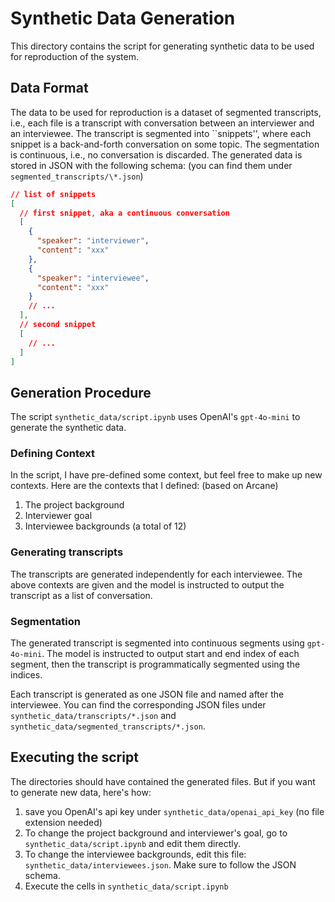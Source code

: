 # Synthetic Data Generation

This directory contains the script for generating synthetic data to be used for reproduction of the system.

## Data Format

The data to be used for reproduction is a dataset of segmented transcripts, i.e., each file is a transcript with conversation between an interviewer and an interviewee. The transcript is segmented into ``snippets'', where each snippet is a back-and-forth conversation on some topic. The segmentation is continuous, i.e., no conversation is discarded.
The generated data is stored in JSON with the following schema: (you can find them under `segmented_transcripts/\*.json`)

```json
// list of snippets
[
  // first snippet, aka a continuous conversation
  [
    {
      "speaker": "interviewer",
      "content": "xxx"
    },
    {
      "speaker": "interviewee",
      "content": "xxx"
    }
    // ...
  ],
  // second snippet
  [
    // ...
  ]
]
```

## Generation Procedure

The script `synthetic_data/script.ipynb` uses OpenAI's `gpt-4o-mini` to generate the synthetic data.

### Defining Context

In the script, I have pre-defined some context, but feel free to make up new contexts.
Here are the contexts that I defined: (based on Arcane)

1. The project background
2. Interviewer goal
3. Interviewee backgrounds (a total of 12)

### Generating transcripts

The transcripts are generated independently for each interviewee.
The above contexts are given and the model is instructed to output the transcript as a list of conversation.

### Segmentation

The generated transcript is segmented into continuous segments using `gpt-4o-mini`. The model is instructed to output start and end index of each segment, then the transcript is programmatically segmented using the indices.

Each transcript is generated as one JSON file and named after the interviewee. You can find the corresponding JSON files under `synthetic_data/transcripts/*.json` and `synthetic_data/segmented_transcripts/*.json`.

## Executing the script

The directories should have contained the generated files. But if you want to generate new data, here's how:

1. save you OpenAI's api key under `synthetic_data/openai_api_key` (no file extension needed)
2. To change the project background and interviewer's goal, go to `synthetic_data/script.ipynb` and edit them directly.
3. To change the interviewee backgrounds, edit this file: `synthetic_data/interviewees.json`. Make sure to follow the JSON schema.
4. Execute the cells in `synthetic_data/script.ipynb`
